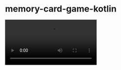 ﻿# memory-card-game-kotlin
![Mega Store Uygulama Tasarımı ](https://user-images.githubusercontent.com/114333454/223143950-4b399d0e-d9ea-431f-b9c1-238121f5bc93.mp4)
